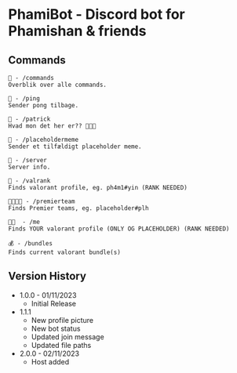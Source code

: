 # PhamiBot - Discord bot for Phamishan & friends

## Commands
```
🤖 - /commands
Overblik over alle commands.

🏓 - /ping
Sender pong tilbage.

👑 - /patrick
Hvad mon det her er?? 👀👀👀

🤣 - /placeholdermeme
Sender et tilfældigt placeholder meme.

📜 - /server
Server info.

🔫 - /valrank
Finds valorant profile, eg. ph4m1#yin (RANK NEEDED)

👨‍👨‍👦‍👦 - /premierteam
Finds Premier teams, eg. placeholder#plh

🫵🏾  - /me
Finds YOUR valorant profile (ONLY OG PLACEHOLDER) (RANK NEEDED)

💰 - /bundles
Finds current valorant bundle(s)
```
## Version History

* 1.0.0 - 01/11/2023
    * Initial Release
* 1.1.1
    * New profile picture
    * New bot status
    * Updated join message
    * Updated file paths
* 2.0.0 - 02/11/2023
    * Host added
